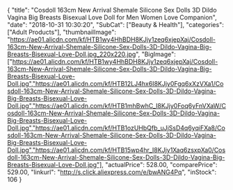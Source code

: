 {
	"title": "Cosdoll 163cm New Arrival Shemale Silicone Sex Dolls 3D Dildo Vagina Big Breasts Bisexual Love Doll for Men Women Love Companion",
	"date": "2018-10-31 10:30:20",
	"SubCat": ["Beauty & Health"],
	"categories": ["Adult Products"],
	"thumbnailImage": "https://ae01.alicdn.com/kf/HTB1wy4HhBDH8KJjy1zeq6xjepXaj/Cosdoll-163cm-New-Arrival-Shemale-Silicone-Sex-Dolls-3D-Dildo-Vagina-Big-Breasts-Bisexual-Love-Doll.jpg_220x220.jpg",
	"BigImage": ["https://ae01.alicdn.com/kf/HTB1wy4HhBDH8KJjy1zeq6xjepXaj/Cosdoll-163cm-New-Arrival-Shemale-Silicone-Sex-Dolls-3D-Dildo-Vagina-Big-Breasts-Bisexual-Love-Doll.jpg","https://ae01.alicdn.com/kf/HTB12LJ4hx6I8KJjy0Fgq6xXzVXa1/Cosdoll-163cm-New-Arrival-Shemale-Silicone-Sex-Dolls-3D-Dildo-Vagina-Big-Breasts-Bisexual-Love-Doll.jpg","https://ae01.alicdn.com/kf/HTB1mhBwhC_I8KJjy0Foq6yFnVXaW/Cosdoll-163cm-New-Arrival-Shemale-Silicone-Sex-Dolls-3D-Dildo-Vagina-Big-Breasts-Bisexual-Love-Doll.jpg","https://ae01.alicdn.com/kf/HTB1ozUHbQfb_uJjSsD4q6yqiFXa8/Cosdoll-163cm-New-Arrival-Shemale-Silicone-Sex-Dolls-3D-Dildo-Vagina-Big-Breasts-Bisexual-Love-Doll.jpg","https://ae01.alicdn.com/kf/HTB15wp4hr_I8KJjy1Xaq6zsxpXa0/Cosdoll-163cm-New-Arrival-Shemale-Silicone-Sex-Dolls-3D-Dildo-Vagina-Big-Breasts-Bisexual-Love-Doll.jpg"],
	"actualPrice": 528.00,
	"comparePrice": 529.00,
	"linkurl": "http://s.click.aliexpress.com/e/bwANG4Pq",
	"inStock": 106
}
